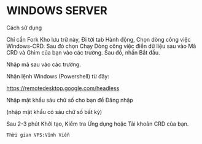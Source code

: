 # WINDOWS SERVER 
Cách sử dụng

Chỉ cần Fork Kho lưu trữ này, Đi tới tab Hành động, Chọn dòng công việc Windows-CRD. Sau đó chọn Chạy Dòng công việc điền dữ liệu sau vào Mã CRD và Ghim của bạn vào các trường. Sau đó, nhấn Bắt đầu.

Nhập mã sau vào các trường.

Nhận lệnh Windows (Powershell) từ đây:

https://remotedesktop.google.com/headless

Nhập mật khẩu sáu chữ số cho bạn để Đăng nhập

(nhập mật khẩu có sáu chữ số bất kỳ)

Sau 2-3 phút Khởi tạo, Kiểm tra Ứng dụng hoặc Tài khoản CRD của bạn.

`Thời gian VPS:Vĩnh Viễn`

